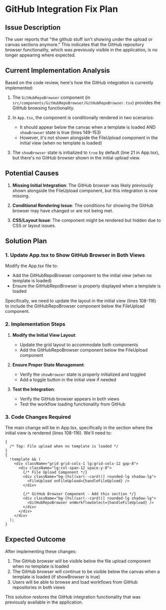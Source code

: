 # GitHub Integration Fix Plan

## Issue Description

The user reports that "the github stuff isn't showing under the upload or canvas sections anymore." This indicates that the GitHub repository browser functionality, which was previously visible in the application, is no longer appearing where expected.

## Current Implementation Analysis

Based on the code review, here's how the GitHub integration is currently implemented:

1. The `GitHubRepoBrowser` component (in `src/components/GitHubRepoBrowser/GitHubRepoBrowser.tsx`) provides the GitHub browsing functionality.

2. In `App.tsx`, the component is conditionally rendered in two scenarios:

   - It should appear below the canvas when a template is loaded AND `showBrowser` state is true (lines 149-153)
   - However, it's not shown alongside the FileUpload component in the initial view (when no template is loaded)

3. The `showBrowser` state is initialized to `true` by default (line 21 in App.tsx), but there's no GitHub browser shown in the initial upload view.

## Potential Causes

1. **Missing Initial Integration**: The GitHub browser was likely previously shown alongside the FileUpload component, but this integration is now missing.

2. **Conditional Rendering Issue**: The conditions for showing the GitHub browser may have changed or are not being met.

3. **CSS/Layout Issue**: The component might be rendered but hidden due to CSS or layout issues.

## Solution Plan

### 1. Update App.tsx to Show GitHub Browser in Both Views

Modify the App.tsx file to:

- Add the GitHubRepoBrowser component to the initial view (when no template is loaded)
- Ensure the GitHubRepoBrowser is properly displayed when a template is loaded

Specifically, we need to update the layout in the initial view (lines 108-116) to include the GitHubRepoBrowser component below the FileUpload component.

### 2. Implementation Steps

1. **Modify the Initial View Layout**:

   - Update the grid layout to accommodate both components
   - Add the GitHubRepoBrowser component below the FileUpload component

2. **Ensure Proper State Management**:

   - Verify the `showBrowser` state is properly initialized and toggled
   - Add a toggle button in the initial view if needed

3. **Test the Integration**:
   - Verify the GitHub browser appears in both views
   - Test the workflow loading functionality from GitHub

### 3. Code Changes Required

The main change will be in App.tsx, specifically in the section where the initial view is rendered (lines 108-116). We'll need to:

```tsx
{
  /* Top: File upload when no template is loaded */
}
{
  !template && (
    <div className="grid grid-cols-1 lg:grid-cols-12 gap-8">
      <div className="lg:col-span-12 space-y-8">
        {/* File Upload Component */}
        <div className="bg-[hsl(var(--card))] rounded-lg shadow-lg">
          <FileUpload onFileUpload={handleFileUpload} />
        </div>

        {/* GitHub Browser Component - Add this section */}
        <div className="bg-[hsl(var(--card))] rounded-lg shadow-lg">
          <GitHubRepoBrowser onWorkflowSelect={handleFileUpload} />
        </div>
      </div>
    </div>
  );
}
```

## Expected Outcome

After implementing these changes:

1. The GitHub browser will be visible below the file upload component when no template is loaded
2. The GitHub browser will continue to be visible below the canvas when a template is loaded (if showBrowser is true)
3. Users will be able to browse and load workflows from GitHub repositories in both views

This solution restores the GitHub integration functionality that was previously available in the application.

